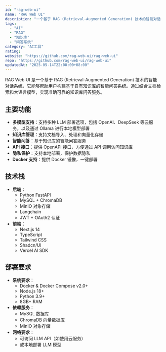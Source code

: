 ```yaml
---
id: "rag-web-ui"
name: "RAG Web UI"
description: "一个基于 RAG (Retrieval-Augmented Generation) 技术的智能对话系统，帮助构建基于自有知识库的智能问答系统"
tags:
  - "AI"
  - "RAG"
  - "知识库"
  - "问答系统"
category: "AI工具"
rating: 
website: "https://github.com/rag-web-ui/rag-web-ui"
repo: "https://github.com/rag-web-ui/rag-web-ui"
updatedAt: "2025-05-14T22:00:00+08:00"
---
```


RAG Web UI 是一个基于 RAG (Retrieval-Augmented Generation) 技术的智能对话系统，它能够帮助用户构建基于自有知识库的智能问答系统。通过结合文档检索和大语言模型，实现准确可靠的知识库问答服务。

## 主要功能

- **多模型支持**：支持多种 LLM 部署选项，包括 OpenAI、DeepSeek 等云服务，以及通过 Ollama 进行本地模型部署
- **知识库管理**：支持文档导入、处理和向量化存储
- **智能问答**：基于知识库的智能问答服务
- **API 接口**：提供 OpenAPI 接口，方便通过 API 调用访问知识库
- **隐私保护**：支持本地部署，保护数据隐私
- **Docker 支持**：提供 Docker 镜像，一键部署

## 技术栈

- **后端**：
  - Python FastAPI
  - MySQL + ChromaDB
  - MinIO 对象存储
  - Langchain
  - JWT + OAuth2 认证
- **前端**：
  - Next.js 14
  - TypeScript
  - Tailwind CSS
  - Shadcn/UI
  - Vercel AI SDK

## 部署要求

- **系统要求**：
  - Docker & Docker Compose v2.0+
  - Node.js 18+
  - Python 3.9+
  - 8GB+ RAM
- **依赖服务**：
  - MySQL 数据库
  - ChromaDB 向量数据库
  - MinIO 对象存储
- **网络要求**：
  - 可访问 LLM API（如使用云服务）
  - 或本地部署 LLM 模型 